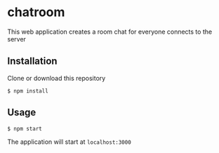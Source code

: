 # chatroom
This web application creates a room chat for everyone connects to the server<br>
## Installation
Clone or download this repository
```
$ npm install
```
## Usage
```
$ npm start
```
The application will start at `localhost:3000`
